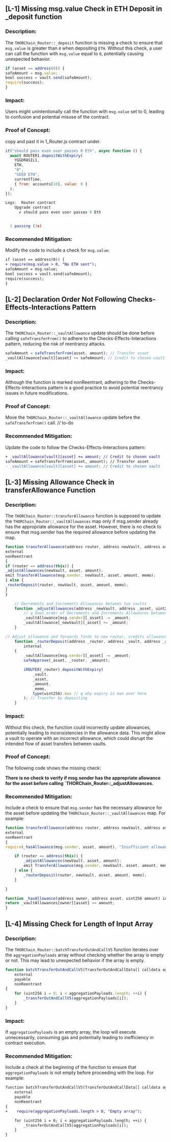 
## [L-1] Missing msg.value Check in ETH Deposit in \_deposit function

### Description:

The `THORChain_Router::_deposit` function is missing a check to ensure that `msg.value` is greater than `0` when depositing `ETH`. Without this check, a user can call the function with `msg.value` equal to `0`, potentially causing unexpected behavior.

```javascript
if (asset == address(0)) {
safeAmount = msg.value;
bool success = vault.send(safeAmount);
require(success);
}
```

### Impact:

Users might unintentionally call the function with `msg.value` set to 0, leading to confusion and potential misuse of the contract.

### Proof of Concept:

copy and past it in 1_Router.js contract under.

```javascript
it("should pass even user passes 0 Eth", async function () {
  await ROUTER1.depositWithExpiry(
    YGGDRASIL1,
    ETH,
    "0",
    "SEED ETH",
    currentTime,
    { from: accounts[10], value: 0 }
  );
});

Logs:  Router contract
    Upgrade contract
      ✔ should pass even user passes 0 Eth


  1 passing (3s)
```

### Recommended Mitigation:

Modify the code to include a check for `msg.value`:

```diff
if (asset == address(0)) {
+ require(msg.value > 0, "No ETH sent");
safeAmount = msg.value;
bool success = vault.send(safeAmount);
require(success);
}
```

## [L-2] Declaration Order Not Following Checks-Effects-Interactions Pattern

### Description:

The `THORChain_Router::_vaultAllowance` update should be done before calling `safeTransferFrom()` to adhere to the Checks-Effects-Interactions pattern, reducing the risk of reentrancy attacks.

```javascript
safeAmount = safeTransferFrom(asset, amount); // Transfer asset
_vaultAllowance[vault][asset] += safeAmount; // Credit to chosen vault
```

### Impact:

Although the function is marked nonReentrant, adhering to the Checks-Effects-Interactions pattern is a good practice to avoid potential reentrancy issues in future modifications.

### Proof of Concept:

Move the `THORChain_Router::_vaultAllowance` update before the `safeTransferFrom()` call. // to-do

### Recommended Mitigation:

Update the code to follow the Checks-Effects-Interactions pattern:

```diff
+ _vaultAllowance[vault][asset] += amount; // Credit to chosen vault
safeAmount = safeTransferFrom(asset, amount); // Transfer asset
- _vaultAllowance[vault][asset] += amount; // Credit to chosen vault
```

## [L-3] Missing Allowance Check in transferAllowance Function

### Description:

The `THORChain_Router::transferAllowance` function is supposed to update the `THORChain_Router::_vaultAllowances` map only if msg.sender already has the appropriate allowance for the asset. However, there is no check to ensure that msg.sender has the required allowance before updating the map.

```javascript
function transferAllowance(address router, address newVault, address asset, uint256 amount, string memory memo)
external
nonReentrant
{
if (router == address(this)) {
_adjustAllowances(newVault, asset, amount);
emit TransferAllowance(msg.sender, newVault, asset, amount, memo);
} else {
_routerDeposit(router, newVault, asset, amount, memo);
}
}
```

```javascript
    // Decrements and Increments Allowances between two vaults
    function _adjustAllowances(address _newVault, address _asset, uint256 _amount) internal {
        // q does order of Decrements and Increments Allowances between two vaults?
        _vaultAllowance[msg.sender][_asset] -= _amount;
        _vaultAllowance[_newVault][_asset] += _amount;
    }
```

```javascript
// Adjust allowance and forwards funds to new router, credits allowance to desired vault
    function _routerDeposit(address _router, address _vault, address _asset, uint256 _amount, string memory _memo)
        internal
    {
        _vaultAllowance[msg.sender][_asset] -= _amount;
        safeApprove(_asset, _router, _amount);

        iROUTER(_router).depositWithExpiry(
            _vault,
            _asset,
            _amount,
            _memo,
            type(uint256).max // q why expiry is max over here
        ); // Transfer by depositing
    }
```

### Impact:

Without this check, the function could incorrectly update allowances, potentially leading to inconsistencies in the allowance data. This might allow a vault to operate with an incorrect allowance, which could disrupt the intended flow of asset transfers between vaults.

### Proof of Concept:

The following code shows the missing check:

**There is no check to verify if msg.sender has the appropriate allowance for the asset before calling `THORChain_Router::\_adjustAllowances.**

### Recommended Mitigation:

Include a check to ensure that `msg.sender` has the necessary allowance for the asset before updating the `THORChain_Router::_vaultAllowances` map. For example:

```javascript
function transferAllowance(address router, address newVault, address asset, uint256 amount, string memory memo)
external
nonReentrant
{
require(_hasAllowance(msg.sender, asset, amount), "Insufficient allowance");

    if (router == address(this)) {
        _adjustAllowances(newVault, asset, amount);
        emit TransferAllowance(msg.sender, newVault, asset, amount, memo);
    } else {
        _routerDeposit(router, newVault, asset, amount, memo);
    }

}

function _hasAllowance(address owner, address asset, uint256 amount) internal view returns (bool) {
return _vaultAllowances[owner][asset] >= amount;
}
```

## [L-4] Missing Check for Length of Input Array

### Description:

The `THORChain_Router::batchTransferOutAndCallV5` function iterates over the `aggregationPayloads` array without checking whether the array is empty or not. This may lead to unexpected behavior if the array is empty.

```javascript
function batchTransferOutAndCallV5(TransferOutAndCallData[] calldata aggregationPayloads)
    external
    payable
    nonReentrant
{
    for (uint256 i = 0; i < aggregationPayloads.length; ++i) {
        _transferOutAndCallV5(aggregationPayloads[i]);
    }
}

```

### Impact:

If `aggregationPayloads` is an empty array, the loop will execute unnecessarily, consuming gas and potentially leading to inefficiency in contract execution.

### Recommended Mitigation:

Include a check at the beginning of the function to ensure that `aggregationPayloads` is not empty before proceeding with the loop. For example:

```diff
function batchTransferOutAndCallV5(TransferOutAndCallData[] calldata aggregationPayloads)
    external
    payable
    nonReentrant
{
+    require(aggregationPayloads.length > 0, "Empty array");

    for (uint256 i = 0; i < aggregationPayloads.length; ++i) {
        _transferOutAndCallV5(aggregationPayloads[i]);
    }
}

```
